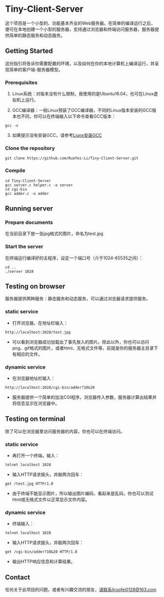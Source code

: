 # Tiny-Client-Server

这个项目是一个小型的、功能基本齐全的Web服务器。在简单的编译运行之后，便可在本地创建一个小型的服务器，支持通过浏览器和终端访问服务器，服务器提供简单的静态服务和动态服务。

## Getting Started

这份指引将告诉你需要配置的环境，以及如何在你的本地计算机上编译运行，并呈现简单的客户端-服务器模型。

### Prerequisites

1. Linux系统：对版本没有什么限制，我使用的是Ubuntu16.04，也可在Linux虚拟机上运行。

2. GCC编译器：一般Linux预装了GCC编译器，不同的Linux版本安装的GCC版本也不同，你可以在终端输入以下命令查看GCC版本：
```
gcc -v
```
3. 如果提示没有安装GCC，请参考[Liunx安装GCC](https://www.cnblogs.com/dybk/p/8085685.html)

### Clone the repository
```
git clone https://github.com/Ruofei-Li/Tiny-Client-Server.git
```

### Compile
```
cd Tiny-Client-Server
gcc server.c helper.c -o server
cd cgi-bin
gcc adder.c -o adder
```

## Running server

### Prepare documents

在当前目录下放一张jpg格式的图片，命名为test.jpg

### Start the server

在终端运行编译好的主程序，设定一个端口号（介于1024-65535之间）：
```
cd ..
./server 1028
```

## Testing on browser

服务器提供两种服务：静态服务和动态服务，可以通过浏览器请求提供服务。

### static service

* 打开浏览器，在地址栏输入：
```
http://localhost:1028/test.jpg
```
* 可以看到浏览器成功加载出了事先放入的图片。除此以外，你也可以访问png、gif格式的图片，或者html、无格式文件等，前提是你的服务器主目录下有相应的文件。


### dynamic service

* 在浏览器地址栏输入：
```
http://localhost:1028/cgi-bin/adder?10&20 
```
* 服务器提供一个简单的加法CGI程序，浏览器传入参数，服务器计算出结果并将信息显示在浏览器中。



## Testing on terminal

除了可以在浏览器里访问服务器的内容，你也可以在终端访问。

### static service

* 再打开一个终端，输入：
```
telnet localhost 1028
```
* 输入HTTP请求报头，并敲两次回车：
```
get /test.jpg HTTP/1.0
```
* 由于终端不能显示图片，所以输出图片编码，看起来是乱码，你也可以测试html或无格式文件以正常显示文件内容。


### dynamic service

* 终端输入：
```
telnet localhost 1028
```
* 输入HTTP请求报头，并敲两次回车：
```
get /cgi-bin/adder?10&20 HTTP/1.0
```
* 输出HTTP响应信息和计算结果。


## Contact

任何关于此项目的问题，或者有兴趣交流的朋友，请联系liruofei0128@163.com
